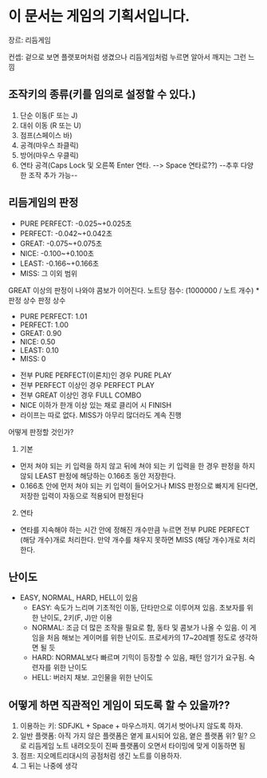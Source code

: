 이 문서는 게임의 기획서입니다.
=============================

장르: 리듬게임

컨셉: 겉으로 보면 플랫포머처럼 생겼으나 리듬게임처럼 누르면 알아서 깨지는 그런 느낌

## 조작키의 종류(키를 임의로 설정할 수 있다.)

1. 단순 이동(F 또는 J)
2. 대쉬 이동 (R 또는 U)
3. 점프(스페이스 바)
4. 공격(마우스 좌클릭)
5. 방어(마우스 우클릭)
6. 연타 공격(Caps Lock 및 오른쪽 Enter 연타. --> Space 연타로??)
--추후 다양한 조작 추가 가능--

## 리듬게임의 판정
* PURE PERFECT: -0.025~+0.025초 
* PERFECT: -0.042~+0.042초 
* GREAT:  -0.075~+0.075초
* NICE: -0.100~+0.100초
* LEAST: -0.166~+0.166초
* MISS: 그 이외 범위

GREAT 이상의 판정이 나와야 콤보가 이어진다.
노트당 점수: (1000000 / 노트 개수) * 판정 상수
판정 상수
- PURE PERFECT: 1.01
- PERFECT: 1.00
- GREAT: 0.90
- NICE: 0.50
- LEAST: 0.10
- MISS: 0

* 전부 PURE PERFECT(이론치)인 경우 PURE PLAY
* 전부 PERFECT 이상인 경우 PERFECT PLAY
* 전부 GREAT 이상인 경우 FULL COMBO
* NICE 이하가 한개 이상 있는 채로 클리어 시 FINISH
* 라이프는 따로 없다. MISS가 아무리 많더라도 계속 진행

어떻게 판정할 것인가?
1. 기본
  * 먼저 쳐야 되는 키 입력을 하지 않고 뒤에 쳐야 되는 키 입력을 한 경우 판정을 하지 않되 LEAST 판정에 해당하는 0.166초 동안 저장한다. 
  * 0.166초 안에 먼저 쳐야 되는 키 입력이 들어오거나 MISS 판정으로 빠지게 된다면, 저장한 입력이 자동으로 적용되어 판정된다
2. 연타
  * 연타를 지속해야 하는 시간 안에 정해진 개수만큼 누르면 전부 PURE PERFECT (해당 개수)개로 처리한다. 만약 개수를 채우지 못하면 MISS (해당 개수)개로 처리한다.

## 난이도

* EASY, NORMAL, HARD, HELL이 있음
  * EASY: 속도가 느리며 기초적인 이동, 단타만으로 이루어져 있음. 초보자를 위한 난이도, 2키(F, J)만 이용
  * NORMAL: 조금 더 많은 조작을 필요로 함, 동타 및 콤보가 나올 수 있음. 이 게임을 처음 해보는 게이머를 위한 난이도. 프로세카의 17~20레벨 정도로 생각하면 될 듯
  * HARD: NORMAL보다 빠르며 기믹이 등장할 수 있음, 패턴 암기가 요구됨. 숙련자를 위한 난이도
  * HELL: 버러지 채보. 고인물을 위한 난이도





## 어떻게 하면 직관적인 게임이 되도록 할 수 있을까??
1. 이용하는 키: SDFJKL + Space + 마우스까지. 여기서 벗어나지 않도록 하자.
1. 일반 플랫폼: 아직 가지 않은 플랫폼은 옅게 표시되어 있음, 옅은 플랫폼 위? 밑? 으로 리듬게임 노트 내려오듯이 진짜 플랫폼이 오면서 타이밍에 맞게 이동하면 됨
2. 점프: 지오메트리대시의 공점처럼 생긴 노트를 이용하자.
3. 그 뒤는 나중에 생각


